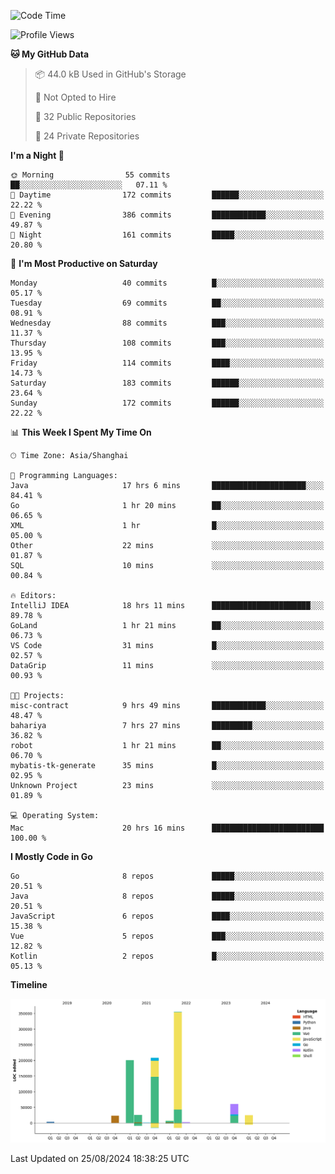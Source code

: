 <!--START_SECTION:waka-->
![Code Time](http://img.shields.io/badge/Code%20Time-2%2C622%20hrs%201%20min-blue)

![Profile Views](http://img.shields.io/badge/Profile%20Views-0-blue)

**🐱 My GitHub Data** 

> 📦 44.0 kB Used in GitHub's Storage 
 > 
> 🚫 Not Opted to Hire
 > 
> 📜 32 Public Repositories 
 > 
> 🔑 24 Private Repositories 
 > 
**I'm a Night 🦉** 

```text
🌞 Morning                55 commits          ██░░░░░░░░░░░░░░░░░░░░░░░   07.11 % 
🌆 Daytime                172 commits         ██████░░░░░░░░░░░░░░░░░░░   22.22 % 
🌃 Evening                386 commits         ████████████░░░░░░░░░░░░░   49.87 % 
🌙 Night                  161 commits         █████░░░░░░░░░░░░░░░░░░░░   20.80 % 
```
📅 **I'm Most Productive on Saturday** 

```text
Monday                   40 commits          █░░░░░░░░░░░░░░░░░░░░░░░░   05.17 % 
Tuesday                  69 commits          ██░░░░░░░░░░░░░░░░░░░░░░░   08.91 % 
Wednesday                88 commits          ███░░░░░░░░░░░░░░░░░░░░░░   11.37 % 
Thursday                 108 commits         ███░░░░░░░░░░░░░░░░░░░░░░   13.95 % 
Friday                   114 commits         ████░░░░░░░░░░░░░░░░░░░░░   14.73 % 
Saturday                 183 commits         ██████░░░░░░░░░░░░░░░░░░░   23.64 % 
Sunday                   172 commits         ██████░░░░░░░░░░░░░░░░░░░   22.22 % 
```


📊 **This Week I Spent My Time On** 

```text
🕑︎ Time Zone: Asia/Shanghai

💬 Programming Languages: 
Java                     17 hrs 6 mins       █████████████████████░░░░   84.41 % 
Go                       1 hr 20 mins        ██░░░░░░░░░░░░░░░░░░░░░░░   06.65 % 
XML                      1 hr                █░░░░░░░░░░░░░░░░░░░░░░░░   05.00 % 
Other                    22 mins             ░░░░░░░░░░░░░░░░░░░░░░░░░   01.87 % 
SQL                      10 mins             ░░░░░░░░░░░░░░░░░░░░░░░░░   00.84 % 

🔥 Editors: 
IntelliJ IDEA            18 hrs 11 mins      ██████████████████████░░░   89.78 % 
GoLand                   1 hr 21 mins        ██░░░░░░░░░░░░░░░░░░░░░░░   06.73 % 
VS Code                  31 mins             █░░░░░░░░░░░░░░░░░░░░░░░░   02.57 % 
DataGrip                 11 mins             ░░░░░░░░░░░░░░░░░░░░░░░░░   00.93 % 

🐱‍💻 Projects: 
misc-contract            9 hrs 49 mins       ████████████░░░░░░░░░░░░░   48.47 % 
bahariya                 7 hrs 27 mins       █████████░░░░░░░░░░░░░░░░   36.82 % 
robot                    1 hr 21 mins        ██░░░░░░░░░░░░░░░░░░░░░░░   06.70 % 
mybatis-tk-generate      35 mins             █░░░░░░░░░░░░░░░░░░░░░░░░   02.95 % 
Unknown Project          23 mins             ░░░░░░░░░░░░░░░░░░░░░░░░░   01.89 % 

💻 Operating System: 
Mac                      20 hrs 16 mins      █████████████████████████   100.00 % 
```

**I Mostly Code in Go** 

```text
Go                       8 repos             █████░░░░░░░░░░░░░░░░░░░░   20.51 % 
Java                     8 repos             █████░░░░░░░░░░░░░░░░░░░░   20.51 % 
JavaScript               6 repos             ████░░░░░░░░░░░░░░░░░░░░░   15.38 % 
Vue                      5 repos             ███░░░░░░░░░░░░░░░░░░░░░░   12.82 % 
Kotlin                   2 repos             █░░░░░░░░░░░░░░░░░░░░░░░░   05.13 % 
```



**Timeline**

![Lines of Code chart](https://raw.githubusercontent.com/youtiaoguagua/youtiaoguagua/master/assets/bar_graph.png)


 Last Updated on 25/08/2024 18:38:25 UTC
<!--END_SECTION:waka-->